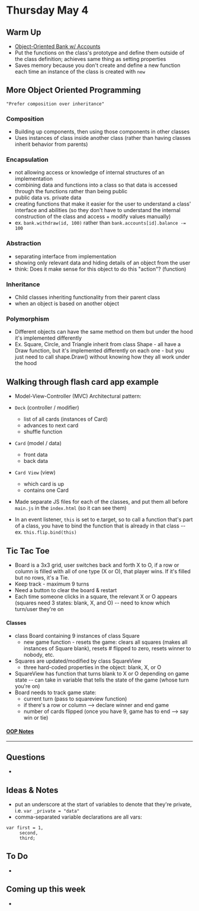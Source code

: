 # Thursday May 4

## Warm Up

* [Object-Oriented Bank w/ Accounts](https://repl.it/student/submissions/921092)
* Put the functions on the class's prototype and define them outside of the class definition; achieves same thing as setting properties 
* Saves memory because you don't create and define a new function each time an instance of the class is created with `new`

## More Object Oriented Programming

`"Prefer composition over inheritance"`

### Composition
* Building up components, then using those components in other classes
* Uses instances of class inside another class (rather than having classes inherit behavior from parents)

### Encapsulation
* not allowing access or knowledge of internal structures of an implementation
* combining data and functions into a class so that data is accessed through the functions rather than being public 
* public data vs. private data
* creating functions that make it easier for the user to understand a class' interface and abilities (so they don't have to understand the internal construction of the class and access + modify values manually)
* ex. `bank.withdraw(id, 100)` rather than `bank.accounts[id].balance -= 100`

### Abstraction
* separating interface from implementation 
* showing only relevant data and hiding details of an object from the user 
* think: Does it make sense for this object to do this "action"? (function)

### Inheritance
* Child classes inheriting functionality from their parent class
* when an object is based on another object 

### Polymorphism
* Different objects can have the same method on them but under the hood it's implemented differently 
* Ex. Square, Circle, and Triangle inherit from class Shape - all have a Draw function, but it's implemented differently on each one - but you just need to call shape.Draw() without knowing how they all work under the hood

## Walking through flash card app example

* Model-View-Controller (MVC) Architectural pattern: 

* `Deck` (controller / modifier)
	* list of all cards (instances of Card)
	* advances to next card
	* shuffle function
* `Card` (model / data)
	* front data
	* back data
* `Card View` (view)
	* which card is up
	* contains one Card

* Made separate JS files for each of the classes, and put them all before `main.js` in the `index.html` (so it can see them)
* In an event listener, `this` is set to e.target, so to call a function that's part of a class, you have to bind the function that is already in that class -- ex. `this.flip.bind(this)`


## Tic Tac Toe

* Board is a 3x3 grid, user switches back and forth X to O, if a row or column is filled with all of one type (X or O), that player wins. If it's filled but no rows, it's a Tie. 
* Keep track - maximum 9 turns
* Need a button to clear the board & restart
* Each time someone clicks in a square, the relevant X or O appears (squares need 3 states: blank, X, and O) -- need to know which turn/user they're on

#### Classes

* class Board containing 9 instances of class Square
	* new game function - resets the game: clears all squares (makes all instances of Square blank), resets # flipped to zero, resets winner to nobody, etc.
* Squares are updated/modified by class SquareView 
	* three hard-coded properties in the object: blank, X, or O
* SquareView has function that turns blank to X or O depending on game state -- can take in variable that tells the state of the game (whose turn you're on)
* Board needs to track game state: 
	* current turn (pass to squareview function)
	* if there's a row or column --> declare winner and end game
	* number of cards flipped (once you have 9, game has to end --> say win or tie)

#### [OOP Notes](https://github.com/rithmschool/intermediate_javascript/blob/master/unit-01/10-intermediate-oop.md)

************************************

## Questions 

* 

## Ideas & Notes

* put an underscore at the start of variables to denote that they're private, i.e. `var _private = "data"`
* comma-separated variable declarations are all vars: 

```
var first = 1,
	 second,
	 third;
```

## To Do

* 

## Coming up this week

* 

